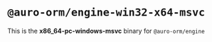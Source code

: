 # `@auro-orm/engine-win32-x64-msvc`

This is the **x86_64-pc-windows-msvc** binary for `@auro-orm/engine`
